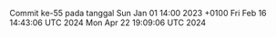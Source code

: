 Commit ke-55 pada tanggal Sun Jan 01 14:00 2023 +0100
Fri Feb 16 14:43:06 UTC 2024
Mon Apr 22 19:09:06 UTC 2024
